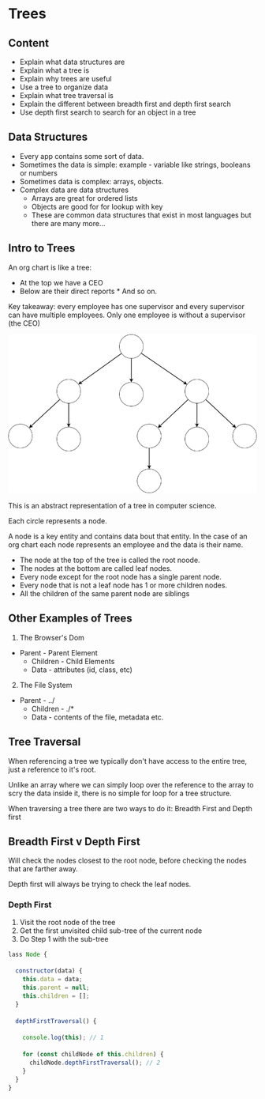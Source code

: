 # Trees

## Content
* Explain what data structures are
* Explain what a tree is
* Explain why trees are useful
* Use a tree to organize data
* Explain what tree traversal is
* Explain the different between breadth first and depth first search
* Use depth first search to search for an object in a tree

## Data Structures

* Every app contains some sort of data.
* Sometimes the data is simple: example - variable like strings, booleans or numbers
* Sometimes data is complex: arrays, objects.
* Complex data are data structures
  * Arrays are great for ordered lists
  * Objects are good for for lookup with key
  * These are common data structures that exist in most languages but there are many more...

## Intro to Trees

An org chart is like a tree:
  * At the top we have a CEO
   * Below are their direct reports
    * And so on.

Key takeaway: every employee has one supervisor and every supervisor can have multiple employees. Only one employee is without a supervisor (the CEO)

![tree](asset/tree.png)

This is an abstract representation of a tree in computer science.

Each circle represents a node.

A node is a key entity and contains data bout that entity. In the case of an org chart each node represents an employee and the data is their name.

* The node at the top of the tree is called the root noode.
* The nodes at the bottom are called leaf nodes.
* Every node except for the root node has a single parent node.
* Every node that is not a leaf node has 1 or more children nodes.
* All the children of the same parent node are siblings


## Other Examples of Trees

1. The Browser's Dom
  * Parent - Parent Element
    * Children - Child Elements
    * Data - attributes (id, class, etc)

2. The File System
  * Parent - ../
    * Children - ./*
    * Data - contents of the file, metadata etc.
  
## Tree Traversal

When referencing a tree we typically don't have access to the entire tree, just a reference to it's root.

Unlike an array where we can simply loop over the reference to the array to scry the data inside it, there is no simple for loop for a tree structure.

When traversing a tree there are two ways to do it: Breadth First and Depth first

## Breadth First v Depth First

Will check the nodes closest to the root node, before checking the nodes that are farther away.

Depth first will always be trying to check the leaf nodes. 

### Depth First

1. Visit the root node of the tree
2. Get the first unvisited child sub-tree of the current node
3. Do Step 1 with the sub-tree

```javascript
lass Node {

  constructor(data) {
    this.data = data;
    this.parent = null;
    this.children = [];
  }

  depthFirstTraversal() {

    console.log(this); // 1

    for (const childNode of this.children) {
      childNode.depthFirstTraversal(); // 2
    }
  }
}
```



